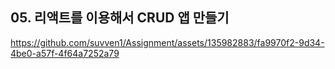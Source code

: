   ## 05. 리액트를 이용해서 CRUD 앱 만들기


https://github.com/suvven1/Assignment/assets/135982883/fa9970f2-9d34-4be0-a57f-4f64a7252a79


